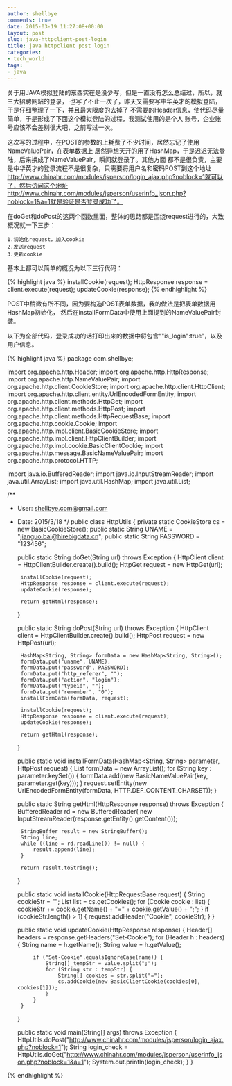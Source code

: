 ```yaml
---
author: shellbye
comments: true
date: 2015-03-19 11:27:08+00:00
layout: post
slug: java-httpclient-post-login
title: java httpclient post login
categories:
- tech_world
tags:
- java
---
```


关于用JAVA模拟登陆的东西实在是没少写，但是一直没有怎么总结过，所以，就三大招聘网站的登录，
也写了不止一次了，昨天又需要写中华英才的模拟登陆，于是仔细整理了一下，并且最大限度的去掉了
不需要的Header信息，使代码尽量简单，于是形成了下面这个模拟登陆的过程，我测试使用的是个人
账号，企业账号应该不会差别很大吧，之前写过一次。

这次写的过程中，在POST的参数的上耗费了不少时间，居然忘记了使用NameValuePair，在表单数据上
居然异想天开的用了HashMap，于是迟迟无法登陆，后来换成了NameValuePair，瞬间就登录了。其他方面
都不是很负责，主要是中华英才的登录流程不是很复杂，只需要将用户名和密码POST到这个地址
http://www.chinahr.com/modules/jsperson/login_ajax.php?noblock=1就可以了，然后访问这个地址
http://www.chinahr.com/modules/jsperson/userinfo_json.php?noblock=1&a=1就是验证是否登录成功了。

在doGet和doPost的这两个函数里面，整体的思路都是围绕request进行的，大致概况就一下三步：

    1.初始化request，加入cookie
    2.发送request
    3.更新cookie
    
基本上都可以简单的概况为以下三行代码：

{% highlight java %}
installCookie(request);
HttpResponse response = client.execute(request);
updateCookie(response);
{% endhighlight %}

POST中稍微有所不同，因为要构造POST表单数据，我的做法是把表单数据用HashMap初始化，
然后在installFormData中使用上面提到的NameValuePair封装。

以下为全部代码，登录成功的话打印出来的数据中将包含“"is_login":true”，以及用户信息。


{% highlight java %}
package com.shellbye;

import org.apache.http.Header;
import org.apache.http.HttpResponse;
import org.apache.http.NameValuePair;
import org.apache.http.client.CookieStore;
import org.apache.http.client.HttpClient;
import org.apache.http.client.entity.UrlEncodedFormEntity;
import org.apache.http.client.methods.HttpGet;
import org.apache.http.client.methods.HttpPost;
import org.apache.http.client.methods.HttpRequestBase;
import org.apache.http.cookie.Cookie;
import org.apache.http.impl.client.BasicCookieStore;
import org.apache.http.impl.client.HttpClientBuilder;
import org.apache.http.impl.cookie.BasicClientCookie;
import org.apache.http.message.BasicNameValuePair;
import org.apache.http.protocol.HTTP;

import java.io.BufferedReader;
import java.io.InputStreamReader;
import java.util.ArrayList;
import java.util.HashMap;
import java.util.List;

/**
 * User: shellbye.com@gmail.com
 * Date: 2015/3/18
 */
public class HttpUtils {
    private static CookieStore cs = new BasicCookieStore();
    public static String UNAME = "jianguo.bai@hirebigdata.cn";
    public static String PASSWORD = "123456";

    public static String doGet(String url) throws Exception {
        HttpClient client = HttpClientBuilder.create().build();
        HttpGet request = new HttpGet(url);

        installCookie(request);
        HttpResponse response = client.execute(request);
        updateCookie(response);

        return getHtml(response);
    }

    public static String doPost(String url) throws Exception {
        HttpClient client = HttpClientBuilder.create().build();
        HttpPost request = new HttpPost(url);

        HashMap<String, String> formData = new HashMap<String, String>();
        formData.put("uname", UNAME);
        formData.put("password", PASSWORD);
        formData.put("http_referer", "");
        formData.put("action", "login");
        formData.put("typeid", "");
        formData.put("remember", "0");
        installFormData(formData, request);

        installCookie(request);
        HttpResponse response = client.execute(request);
        updateCookie(response);

        return getHtml(response);
    }

    public static void installFormData(HashMap<String, String> parameter, HttpPost request) {
        List<NameValuePair> formData = new ArrayList<NameValuePair>();
        for (String key : parameter.keySet()) {
            formData.add(new BasicNameValuePair(key, parameter.get(key)));
        }
        request.setEntity(new UrlEncodedFormEntity(formData, HTTP.DEF_CONTENT_CHARSET));
    }

    public static String getHtml(HttpResponse response) throws Exception {
        BufferedReader rd = new BufferedReader(
                new InputStreamReader(response.getEntity().getContent()));

        StringBuffer result = new StringBuffer();
        String line;
        while ((line = rd.readLine()) != null) {
            result.append(line);
        }

        return result.toString();
    }

    public static void installCookie(HttpRequestBase request) {
        String cookieStr = "";
        List<Cookie> list = cs.getCookies();
        for (Cookie cookie : list) {
            cookieStr += cookie.getName() + "=" + cookie.getValue() + ";";
        }
        if (cookieStr.length() > 1) {
            request.addHeader("Cookie", cookieStr);
        }
    }

    public static void updateCookie(HttpResponse response) {
        Header[] headers = response.getHeaders("Set-Cookie");
        for (Header h : headers) {
            String name = h.getName();
            String value = h.getValue();

            if ("Set-Cookie".equalsIgnoreCase(name)) {
                String[] tempStr = value.split(";");
                for (String str : tempStr) {
                    String[] cookies = str.split("=");
                    cs.addCookie(new BasicClientCookie(cookies[0], cookies[1]));
                }
            }
        }
    }

    public static void main(String[] args) throws Exception {
        HttpUtils.doPost("http://www.chinahr.com/modules/jsperson/login_ajax.php?noblock=1");
        String login_check = HttpUtils.doGet("http://www.chinahr.com/modules/jsperson/userinfo_json.php?noblock=1&a=1");
        System.out.println(login_check);
    }
}

{% endhighlight %}